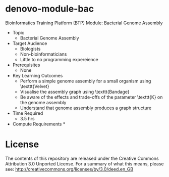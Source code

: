 # denovo-module-bac
Bioinformatics Training Platform (BTP) Module: Bacterial Genome Assembly

  * Topic
    * Bacterial Genome Assembly
  * Target Audience
    * Biologists
	* Non-bioinformaticians
	* Little to no programming expereience
  * Prerequisites
    * None
  * Key Learning Outcomes
    * Perform a simple genome assembly for a small organism using \texttt{Velvet}
    * Visualise the assembly graph using \texttt{Bandage}
    * Be aware of the effects and trade-offs of the parameter \texttt{K} on the genome assembly
    * Understand that genome assembly produces a graph structure
  * Time Required
    * 3.5 hrs
  * Compute Requirements
    * 

License
=======
The contents of this repository are released under the Creative Commons
Attribution 3.0 Unported License. For a summary of what this means,
please see:
http://creativecommons.org/licenses/by/3.0/deed.en_GB
